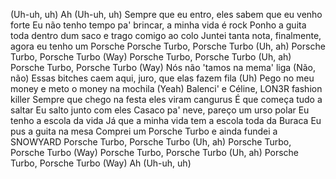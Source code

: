 (Uh-uh, uh) Ah
(Uh-uh, uh)
Sempre que eu entro, eles sabem que eu venho forte
Eu não tenho tempo pa' brincar, a minha vida é rock
Ponho a guita toda dentro dum saco e trago comigo ao colo
Juntei tanta nota, finalmente, agora eu tenho um Porsche
Porsche Turbo, Porsche Turbo (Uh, ah)
Porsche Turbo, Porsche Turbo (Way)
Porsche Turbo, Porsche Turbo (Uh, ah)
Porsche Turbo, Porsche Turbo (Way)
Nós não 'tamos na mema' liga (Não, não)
Essas bitches caem aqui, juro, que elas fazem fila (Uh)
Pego no meu money e meto o money na mochila (Yeah)
Balenci' e Céline, LON3R fashion killer
Sempre que chego na festa eles viram cangurus
É que começa tudo a saltar
Eu salto junto com eles
Casaco pa' neve, pareço um urso polar
Eu tenho a escola da vida
Já que a minha vida tem a escola toda da Buraca
Eu pus a guita na mesa
Comprei um Porsche Turbo e ainda fundei a SNOWYARD
Porsche Turbo, Porsche Turbo (Uh, ah)
Porsche Turbo, Porsche Turbo (Way)
Porsche Turbo, Porsche Turbo (Uh, ah)
Porsche Turbo, Porsche Turbo (Way)
Ah
(Uh-uh, uh)
